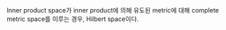 Inner product space가 inner product에 의해 유도된 metric에 대해 complete metric space를 이루는 경우, Hilbert space이다.